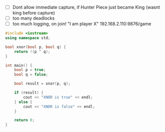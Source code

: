 - [ ] Dont allow immediate capture, if Hunter Piece just became King (wasnt king before capture)
- [ ] too many deadlocks
- [ ] too much logging, on join! "I am player X"
192.168.2.110:9876/game

```cpp
#include <iostream>
using namespace std;

bool xnor(bool p, bool q) {
    return !(p ^ q);
}

int main() {
    bool p = true;
    bool q = false;

    bool result = xnor(p, q);

    if (result) {
        cout << "XNOR is true" << endl;
    } else {
        cout << "XNOR is false" << endl;
    }

    return 0;
}

```